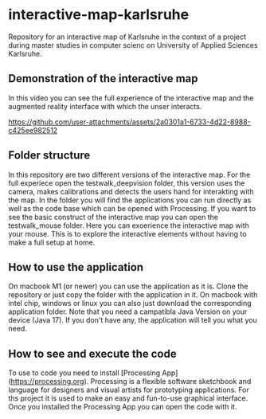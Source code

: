 # interactive-map-karlsruhe
Repository for an interactive map of Karlsruhe in the context of a project during master studies in computer scienc on University of Applied Sciences Karlsruhe. 

## Demonstration of the interactive map
In this video you can see the full experience of the interactive map and the augmented reality interface with which the unser interacts.


https://github.com/user-attachments/assets/2a0301a1-6733-4d22-8988-c425ee982512


## Folder structure
In this repository are two different versions of the interactive map. 
For the full experiece open the testwalk_deepvision folder, this version uses the camera, makes calibrations and detects the users hand for interakting with the map. In the folder you will find the applications you can run directly as well as the code base which can be opened with Processing. 
If you want to see the basic construct of the interactive map you can open the testwalk_mouse folder. Here you can exoerience the interactive map with your mouse. This is to explore the interactive elements without having to make a full setup at home. 

## How to use the application
On macbook M1 (or newer) you can use the application as it is. Clone the repository or just copy the folder with the application in it. 
On macbook with intel chip, windows or linux you can also just download the corresponding application folder. Note that you need a campatibla Java Version on your device (Java 17). If you don't have any, the application will tell you what you need. 

## How to see and execute the code
To use to code you need to install [Processing App] (https://processing.org). Processing is a flexible software sketchbook and language for designers and visual artists for prototyping applications. For ths project it is used to make an easy and fun-to-use graphical interface. Once you installed the Processing App you can open the code with it. 
